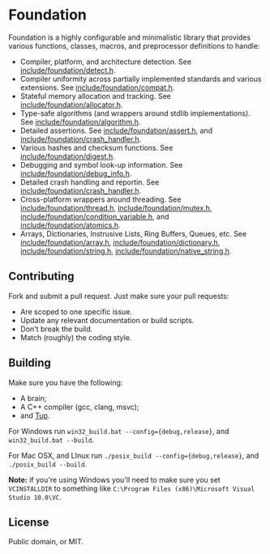 # Foundation

Foundation is a highly configurable and minimalistic library that provides
various functions, classes, macros, and preprocessor definitions to handle:

  * Compiler, platform, and architecture detection. See [include/foundation/detect.h](include/foundation/detect.h).
  * Compiler uniformity across partially implemented standards and various extensions. See [include/foundation/compat.h](include/foundation/compat.h).
  * Stateful memory allocation and tracking. See [include/foundation/allocator.h](include/foundation/allocator.h).
  * Type-safe algorithms (and wrappers around stdlib implementations). See [include/foundation/algorithm.h](include/foundation/algorithm.h).
  * Detailed assertions. See [include/foundation/assert.h](include/foundation/assert.h), and [include/foundation/crash_handler.h](include/foundation/crash_handler.h).
  * Various hashes and checksum functions. See [include/foundation/digest.h](include/foundation/digest.h).
  * Debugging and symbol look-up information. See [include/foundation/debug_info.h](include/foundation/debug_info.h).
  * Detailed crash handling and reportin. See [include/foundation/crash_handler.h](include/foundation/crash_handler.h).
  * Cross-platform wrappers around threading. See [include/foundation/thread.h](include/foundation/thread.h), [include/foundation/mutex.h](include/foundation/mutex.h), [include/foundation/condition_variable.h](include/foundation/condition_variable.h), and [include/foundation/atomics.h](include/foundation/atomics.h).
  * Arrays, Dictionaries, Instrusive Lists, Ring Buffers, Queues, etc. See [include/foundation/array.h](include/foundation/array.h), [include/foundation/dictionary.h](include/foundation/dictionary.h), [include/foundation/string.h](include/foundation/string.h), [include/foundation/native_string.h](include/foundation/native_string.h).

Contributing
---

Fork and submit a pull request. Just make sure your pull requests:

  * Are scoped to one specific issue.
  * Update any relevant documentation or build scripts.
  * Don't break the build.
  * Match (roughly) the coding style.

Building
---

Make sure you have the following:

  * A brain;
  * A C++ compiler (gcc, clang, msvc);
  * and [Tup](https://github.com/gittup/tup).

For Windows run `win32_build.bat --config={debug,release}`, and `win32_build.bat --build`.

For Mac OSX, and LInux run `./posix_build --config={debug,release}`, and `./posix_build --build`.

**Note:** if you're using Windows you'll need to make sure you set `VCINSTALLDIR` to something like `C:\Program Files (x86)\Microsoft Visual Studio 10.0\VC`.

License
---

Public domain, or MIT.